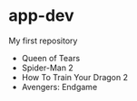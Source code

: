 # app-dev
My first repository
- Queen of Tears
- Spider-Man 2
- How To Train Your Dragon 2
- Avengers: Endgame
